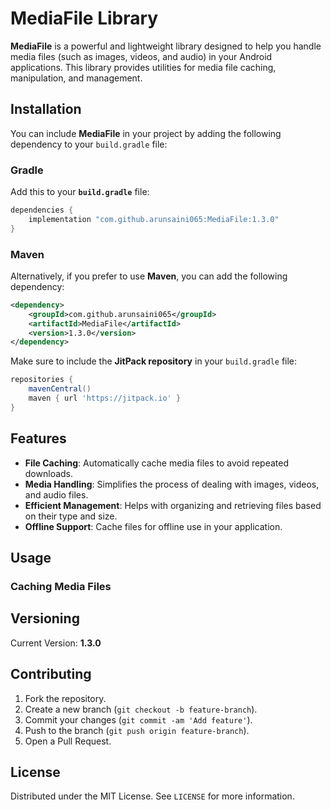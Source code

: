 
# MediaFile Library

**MediaFile** is a powerful and lightweight library designed to help you handle media files (such as images, videos, and audio) in your Android applications. This library provides utilities for media file caching, manipulation, and management.

## Installation

You can include **MediaFile** in your project by adding the following dependency to your `build.gradle` file:

### Gradle
Add this to your **`build.gradle`** file:
```gradle
dependencies {
    implementation "com.github.arunsaini065:MediaFile:1.3.0"
}
```

### Maven
Alternatively, if you prefer to use **Maven**, you can add the following dependency:
```xml
<dependency>
    <groupId>com.github.arunsaini065</groupId>
    <artifactId>MediaFile</artifactId>
    <version>1.3.0</version>
</dependency>
```

Make sure to include the **JitPack repository** in your `build.gradle` file:
```gradle
repositories {
    mavenCentral()
    maven { url 'https://jitpack.io' }
}
```

## Features
- **File Caching**: Automatically cache media files to avoid repeated downloads.
- **Media Handling**: Simplifies the process of dealing with images, videos, and audio files.
- **Efficient Management**: Helps with organizing and retrieving files based on their type and size.
- **Offline Support**: Cache files for offline use in your application.

## Usage

### Caching Media Files



## Versioning

Current Version: **1.3.0**

## Contributing

1. Fork the repository.
2. Create a new branch (`git checkout -b feature-branch`).
3. Commit your changes (`git commit -am 'Add feature'`).
4. Push to the branch (`git push origin feature-branch`).
5. Open a Pull Request.

## License

Distributed under the MIT License. See `LICENSE` for more information.
